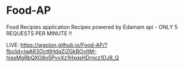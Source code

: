 # Food-AP
Food Recipies application
Recipes powered by Edamam api - ONLY 5 REQUESTS PER MINUTE !!

LIVE: https://wgolon.github.io/Food-AP/?fbclid=IwAR3OcttlHdqZjZGkBOvltM-hissMgRbQXG8o5PvvXz1HxqsHDrncz1DJ8_Q
